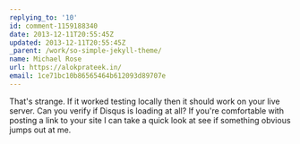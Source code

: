 ```yaml
---
replying_to: '10'
id: comment-1159188340
date: 2013-12-11T20:55:45Z
updated: 2013-12-11T20:55:45Z
_parent: /work/so-simple-jekyll-theme/
name: Michael Rose
url: https://alokprateek.in/
email: 1ce71bc10b86565464b612093d89707e
---
```


That's strange. If it worked testing locally then it should work on your live
server. Can you verify if Disqus is loading at all? If you're comfortable with
posting a link to your site I can take a quick look at see if something obvious
jumps out at me.
